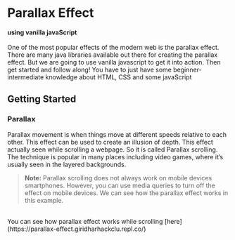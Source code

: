 # Parallax Effect

**using vanilla javaScript**
<br/>
<br/>
One of the most popular effects of the modern web is the parallax effect. There are many java libraries available out there for creating the parallax effect. But we are going to use vanilla javascript to get it into action. Then get started and follow along!
You have to just have some beginner-intermediate knowledge about HTML, CSS and some javaScript

## Getting Started

### Parallax
Parallax movement is when things move at different speeds relative to each other. This effect can be used to create an illusion of depth. This effect actually seen while scrolling a webpage. So it is called Parallax scrolling.
The technique is popular in many places including video games, where it’s usually seen in the layered backgrounds.
>**Note:** Parallax scrolling does not always work on mobile devices smartphones. However, you can use media queries to turn off the effect on mobile devices.
We can see how the parallax effect works in this example.
<br>
You can see how parallax effect works while scrolling [here](https://parallax-effect.giridharhackclu.repl.co/)
<object type="text/html" data="https://parallax-effect.giridharhackclu.repl.co"></object>
